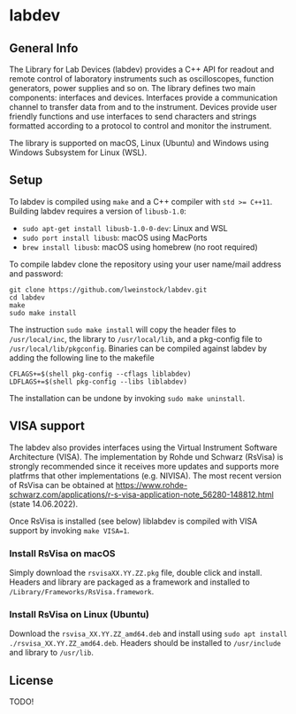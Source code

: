 # labdev

## General Info

The Library for Lab Devices (labdev) provides a C++ API for readout and remote control of laboratory instruments such as oscilloscopes, function generators, power supplies and so on. The library defines two main components: interfaces and devices. Interfaces provide a communication channel to transfer data from and to the instrument. Devices provide user friendly functions and use interfaces to send characters and strings formatted according to a protocol to control and monitor the instrument.

The library is supported on macOS, Linux (Ubuntu) and Windows using Windows Subsystem for Linux (WSL).

## Setup

To labdev is compiled using `make` and a C++ compiler with `std >= C++11`. Building labdev requires a version of `libusb-1.0`:

- `sudo apt-get install libusb-1.0-0-dev`: Linux and WSL
- `sudo port install libusb`: macOS using MacPorts
- `brew install libusb`: macOS using homebrew (no root required)

To compile labdev clone the repository using your user name/mail address and password:
```
git clone https://github.com/lweinstock/labdev.git
cd labdev
make
sudo make install
```

The instruction `sudo make install` will copy the header files to `/usr/local/inc`, the library to `/usr/local/lib`, and a pkg-config file to `/usr/local/lib/pkgconfig`. Binaries can be compiled against labdev by adding the following line to the makefile

```
CFLAGS+=$(shell pkg-config --cflags liblabdev)
LDFLAGS+=$(shell pkg-config --libs liblabdev)
```

The installation can be undone by invoking `sudo make uninstall`.

## VISA support

The labdev also provides interfaces using the Virtual Instrument Software Architecture (VISA). The implementation by Rohde und Schwarz (RsVisa) is strongly recommended since it receives more updates and supports more platfrms that other implementations (e.g. NIVISA). The most recent version of RsVisa can be obtained at https://www.rohde-schwarz.com/applications/r-s-visa-application-note_56280-148812.html (state 14.06.2022).

Once RsVisa is installed (see below) liblabdev is compiled with VISA support by invoking `make VISA=1`.

### Install RsVisa on macOS

Simply download the `rsvisaXX.YY.ZZ.pkg` file, double click and install. Headers and library are packaged as a framework and installed to `/Library/Frameworks/RsVisa.framework`.

### Install RsVisa on Linux (Ubuntu)

Download the `rsvisa_XX.YY.ZZ_amd64.deb` and install using `sudo apt install ./rsvisa_XX.YY.ZZ_amd64.deb`. Headers should be installed to `/usr/include` and library to `/usr/lib`.

## License

TODO!
